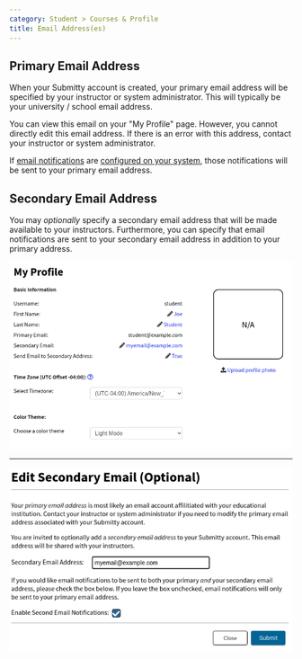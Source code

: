 ```yaml
---
category: Student > Courses & Profile
title: Email Address(es)
---
```


## Primary Email Address

When your Submitty account is created, your primary email address will
be specified by your instructor or system administrator.  This will
typically be your university / school email address.

You can view this email on your "My Profile" page.  However, you cannot
directly edit this email address.  If there is an error with this
address, contact your instructor or system administrator.

If [email notifications](notifications) are
[configured on your system](/sysadmin/email_configuration), those
notifications will be sent to your primary email
address.


## Secondary Email Address

You may *optionally* specify a secondary email address that will be
made available to your instructors.  Furthermore, you can specify that
email notifications are sent to your secondary email address in
addition to your primary address.

![](/images/student/my_profile.png)

---

![](/images/student/secondary_email.png)

